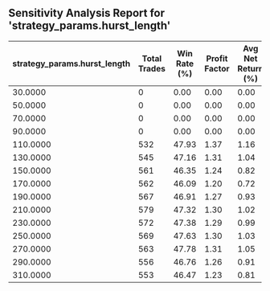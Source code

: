 ## Sensitivity Analysis Report for 'strategy_params.hurst_length'

| strategy_params.hurst_length | Total Trades | Win Rate (%) | Profit Factor | Avg Net Return (%) | Std Dev Return (%) |
|---|---|---|---|---|---|
| 30.0000 | 0 | 0.00 | 0.00 | 0.00 | 0.00 |
| 50.0000 | 0 | 0.00 | 0.00 | 0.00 | 0.00 |
| 70.0000 | 0 | 0.00 | 0.00 | 0.00 | 0.00 |
| 90.0000 | 0 | 0.00 | 0.00 | 0.00 | 0.00 |
| 110.0000 | 532 | 47.93 | 1.37 | 1.16 | 8.38 |
| 130.0000 | 545 | 47.16 | 1.31 | 1.04 | 8.70 |
| 150.0000 | 561 | 46.35 | 1.24 | 0.82 | 8.86 |
| 170.0000 | 562 | 46.09 | 1.20 | 0.72 | 8.86 |
| 190.0000 | 567 | 46.91 | 1.27 | 0.93 | 9.03 |
| 210.0000 | 579 | 47.32 | 1.30 | 1.02 | 9.02 |
| 230.0000 | 572 | 47.38 | 1.29 | 0.99 | 9.09 |
| 250.0000 | 569 | 47.63 | 1.30 | 1.03 | 9.04 |
| 270.0000 | 563 | 47.78 | 1.31 | 1.05 | 9.07 |
| 290.0000 | 556 | 46.76 | 1.26 | 0.91 | 9.19 |
| 310.0000 | 553 | 46.47 | 1.23 | 0.81 | 9.19 |